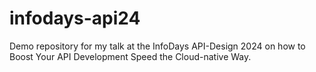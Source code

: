 # infodays-api24
Demo repository for my talk at the InfoDays API-Design 2024 on how to Boost Your API Development Speed the Cloud-native Way.

